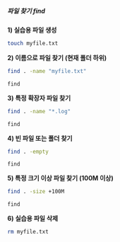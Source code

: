 ##### 파일 찾기 find #####

**1) 실습용 파일 생성**
```bash
touch myfile.txt
```

**2) 이름으로 파일 찾기 (현재 폴더 하위)**

```bash
find . -name "myfile.txt"
```

```tech
find
```

**3) 특정 확장자 파일 찾기**

```bash
find . -name "*.log"
```

```tech
find
```

**4) 빈 파일 또는 폴더 찾기**

```bash
find . -empty
```

```tech
find
```

**5) 특정 크기 이상 파일 찾기 (100M 이상)**

```bash
find . -size +100M
```

```tech
find
```

**6) 실습용 파일 삭제**
```bash
rm myfile.txt
```
